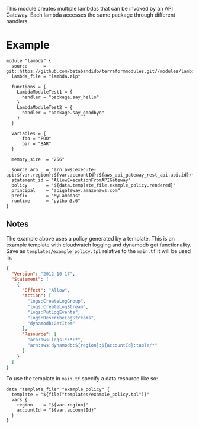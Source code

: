 This module creates multiple lambdas that can be invoked by an API Gateway. Each lambda accesses the same package through different handlers.

# Example

```hcl
module "lambda" { 
  source      = git::https://github.com/betabandido/terraformmodules.git//modules/lambda"
  lambda_file = "lambda.zip"

  functions = {
    LambdaModuleTest1 = {
      handler = "package.say_hello"
    }
    LambdaModuleTest2 = {
      handler = "package.say_goodbye"
    }
  }

  variables = {
      foo = "FOO"
      bar = "BAR"
  }

  memory_size  = "256"

  source_arn   = "arn:aws:execute-api:${var.region}:${var.accountId}:${aws_api_gateway_rest_api.api.id}/*/GET/*/*"
  statement_id = "AllowExecutionFromAPIGateway"
  policy       = "${data.template_file.example_policy.rendered}"
  principal    = "apigateway.amazonaws.com"
  prefix       = "MyLambdas"
  runtime      = "python3.6"
}
```

## Notes

The example above uses a policy generated by a template. This is an example template with cloudwatch logging and dynamodb get functionality. Save as `templates/example_policy.tpl` relative to the `main.tf` it will be used in.

```json
{
  "Version": "2012-10-17",
  "Statement": [
    {
      "Effect": "Allow",
      "Action": [
        "logs:CreateLogGroup",
        "logs:CreateLogStream",
        "logs:PutLogEvents",
        "logs:DescribeLogStreams",
        "dynamodb:GetItem"
      ],
      "Resource": [
        "arn:aws:logs:*:*:*",
        "arn:aws:dynamodb:${region}:${accountId}:table/*"
      ]
    }
  ]
}
```

To use the template in `main.tf` specify a data resource like so:

```hcl
data "template_file" "example_policy" {
  template = "${file("templates/example_policy.tpl")}"
  vars {
    region    = "${var.region}"
    accountId = "${var.accountId}"
  }
}
```
